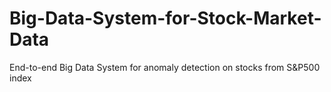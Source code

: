 # Big-Data-System-for-Stock-Market-Data
End-to-end Big Data System for anomaly detection on stocks from S&amp;P500 index
